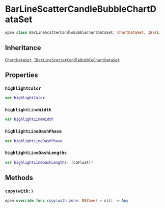 # BarLineScatterCandleBubbleChartDataSet

``` swift
open class BarLineScatterCandleBubbleChartDataSet: ChartDataSet, IBarLineScatterCandleBubbleChartDataSet
```

## Inheritance

[`ChartDataSet`](/ChartDataSet), [`IBarLineScatterCandleBubbleChartDataSet`](/IBarLineScatterCandleBubbleChartDataSet)

## Properties

### `highlightColor`

``` swift
var highlightColor
```

### `highlightLineWidth`

``` swift
var highlightLineWidth
```

### `highlightLineDashPhase`

``` swift
var highlightLineDashPhase
```

### `highlightLineDashLengths`

``` swift
var highlightLineDashLengths: [CGFloat]?
```

## Methods

### `copy(with:)`

``` swift
open override func copy(with zone: NSZone? = nil) -> Any
```
